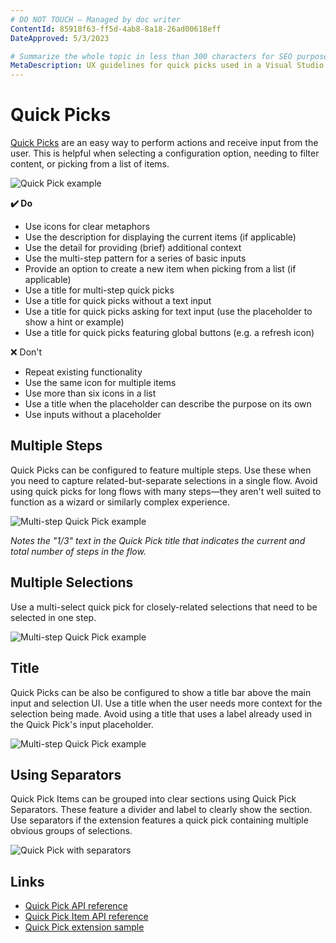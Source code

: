 ```yaml
---
# DO NOT TOUCH — Managed by doc writer
ContentId: 85918f63-ff5d-4ab8-8a18-26ad00618eff
DateApproved: 5/3/2023

# Summarize the whole topic in less than 300 characters for SEO purpose
MetaDescription: UX guidelines for quick picks used in a Visual Studio Code extension.
---
```


# Quick Picks

[Quick Picks](/api/extension-capabilities/common-capabilities#quick-pick) are an easy way to perform actions and receive input from the user. This is helpful when selecting a configuration option, needing to filter content, or picking from a list of items.

![Quick Pick example](images/examples/quick-pick.png)

**✔️ Do**

* Use icons for clear metaphors
* Use the description for displaying the current items (if applicable)
* Use the detail for providing (brief) additional context
* Use the multi-step pattern for a series of basic inputs
* Provide an option to create a new item when picking from a list (if applicable)
* Use a title for multi-step quick picks
* Use a title for quick picks without a text input
* Use a title for quick picks asking for text input (use the placeholder to show a hint or example)
* Use a title for quick picks featuring global buttons (e.g. a refresh icon)

❌ Don't

* Repeat existing functionality
* Use the same icon for multiple items
* Use more than six icons in a list
* Use a title when the placeholder can describe the purpose on its own
* Use inputs without a placeholder

## Multiple Steps

Quick Picks can be configured to feature multiple steps. Use these when you need to capture related-but-separate selections in a single flow. Avoid using quick picks for long flows with many steps—they aren't well suited to function as a wizard or similarly complex experience.

![Multi-step Quick Pick example](images/examples/quick-pick-multi-step.png)

*Notes the "1/3" text in the Quick Pick title that indicates the current and total number of steps in the flow.*

## Multiple Selections

Use a multi-select quick pick for closely-related selections that need to be selected in one step.

![Multi-step Quick Pick example](images/examples/quick-pick-multi-select.png)

## Title

Quick Picks can be also be configured to show a title bar above the main input and selection UI. Use a title when the user needs more context for the selection being made. Avoid using a title that uses a label already used in the Quick Pick's input placeholder.

![Multi-step Quick Pick example](images/examples/quick-pick-title.png)

## Using Separators

Quick Pick Items can be grouped into clear sections using Quick Pick Separators. These feature a divider and label to clearly show the section. Use separators if the extension features a quick pick containing multiple obvious groups of selections.

![Quick Pick with separators](images/examples/quick-pick-separators.png)

## Links

* [Quick Pick API reference](/api/references/vscode-api#QuickPick)
* [Quick Pick Item API reference](/api/references/vscode-api#QuickPickItem)
* [Quick Pick extension sample](https://github.com/microsoft/vscode-extension-samples/tree/main/quickinput-sample)
